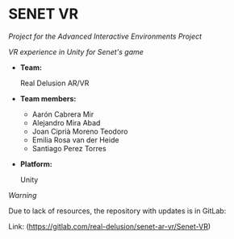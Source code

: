 # SENET VR

_Project for the Advanced Interactive Environments Project_

_VR experience in Unity for Senet's game_

- **Team:**

    Real Delusion AR/VR

- **Team members:**
  - Aarón Cabrera Mir
  - Alejandro Mira Abad
  - Joan Ciprià Moreno Teodoro
  - Emilia Rosa van der Heide
  - Santiago Perez Torres
  
- **Platform:** 

    Unity

_Warning_

Due to lack of resources, the repository with updates is in GitLab:

Link: (https://gitlab.com/real-delusion/senet-ar-vr/Senet-VR)
